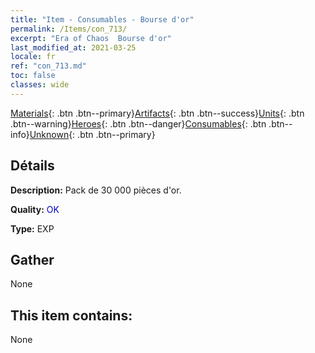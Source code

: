 ```yaml
---
title: "Item - Consumables - Bourse d'or"
permalink: /Items/con_713/
excerpt: "Era of Chaos  Bourse d'or"
last_modified_at: 2021-03-25
locale: fr
ref: "con_713.md"
toc: false
classes: wide
---
```

 [Materials](/fr/Items/){: .btn .btn--primary}[Artifacts](/fr/Items/Artifacts/){: .btn .btn--success}[Units](/fr/Items/Units/){: .btn .btn--warning}[Heroes](/fr/Items/Heroes/){: .btn .btn--danger}[Consumables](/fr/Items/Consumables/){: .btn .btn--info}[Unknown](/fr/Items/Unknown/){: .btn .btn--primary}

## Détails
 **Description:** Pack de 30 000 pièces d'or.

 **Quality:** <span style="color: #0000CD">OK</span>

 **Type:** EXP

## Gather

  None

## This item contains:

  None

